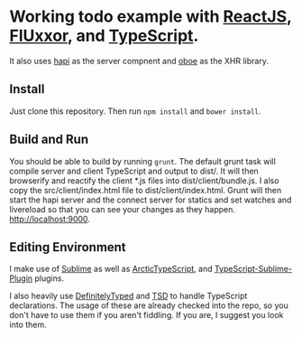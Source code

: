 # Working todo example with [ReactJS](http://facebook.github.io/react/), [FlUxxor](http://fluxxor.com/), and [TypeScript](http://www.typescriptlang.org/). 

It also uses [hapi](http://hapijs.com/) as the server compnent and [oboe](http://oboejs.com/) as the XHR library.

## Install

Just clone this repository. Then run `npm install` and `bower install`.

## Build and Run

You should be able to build by running `grunt`. The default grunt task will compile server and client TypeScript and output to dist/. 
It will then browserify and reactify the client *.js files into dist/client/bundle.js. I also copy the src/client/index.html file to 
dist/client/index.html. Grunt will then start the hapi server and the connect server for statics and set watches and livereload so 
that you can see your changes as they happen. [http://localhost:9000](http://localhost:9000).

## Editing Environment

I make use of [Sublime](http://www.sublimetext.com/) as well as [ArcticTypeScript](https://github.com/Phaiax/ArcticTypescript), and
[TypeScript-Sublime-Plugin](https://github.com/Microsoft/TypeScript-Sublime-Plugin) plugins.

I also heavily use [DefinitelyTyped](http://definitelytyped.org/) and [TSD](http://definitelytyped.org/tsd/) to handle TypeScript declarations.
The usage of these are already checked into the repo, so you don't have to use them if you aren't fiddling. If you are, I suggest you look into them.